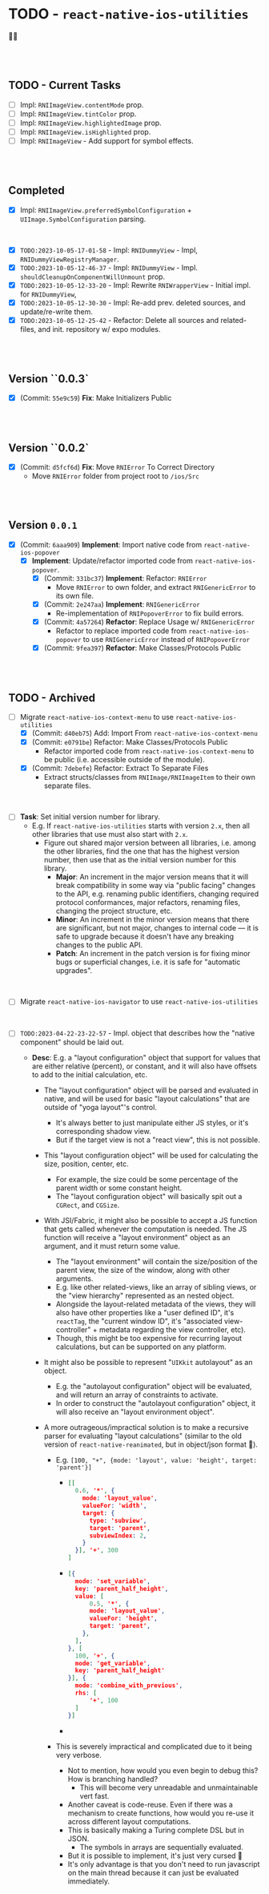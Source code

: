 # TODO - `react-native-ios-utilities`

💖🌼

<br><br>

## TODO - Current Tasks

- [ ] Impl: `RNIImageView.contentMode` prop.
- [ ] Impl: `RNIImageView.tintColor` prop.
- [ ] Impl: `RNIImageView.highlightedImage` prop.
- [ ] Impl: `RNIImageView.isHighlighted` prop.
- [ ] Impl: `RNIImageView` - Add support for symbol effects. 

<br><br>

## Completed

- [x] Impl: `RNIImageView.preferredSymbolConfiguration` + ` UIImage.SymbolConfiguration` parsing.

<br>

- [x] `TODO:2023-10-05-17-01-58` - Impl: `RNIDummyView` - Impl, `RNIDummyViewRegistryManager`. 
- [x] `TODO:2023-10-05-12-46-37` - Impl: `RNIDummyView` - Impl. `shouldCleanupOnComponentWillUnmount` prop.
- [x] `TODO:2023-10-05-12-33-20` - Impl: Rewrite `RNIWrapperView` - Initial impl. for `RNIDummyView`,
- [x] `TODO:2023-10-05-12-30-30` - Impl: Re-add prev. deleted sources, and update/re-write them.
- [x] `TODO:2023-10-05-12-25-42` - Refactor: Delete all sources and related-files, and init. repository w/ expo modules.

<br><br>

## Version ``0.0.3`

- [x]  (Commit: `55e9c59`) **Fix**: Make Initializers Public

<br><br>

## Version ``0.0.2`

- [x] (Commit: `d5fcf6d`) **Fix**: Move `RNIError` To Correct Directory
	* Move `RNIError` folder from project root to `/ios/Src`

<br><br>

## Version `0.0.1`

- [x]  (Commit: `6aaa909`) **Implement**: Import native code from `react-native-ios-popover`
	- [x] **Implement**: Update/refactor imported code from `react-native-ios-popover`.
		- [x] (Commit: `331bc37`) **Implement**: Refactor: `RNIError` 
			* Move `RNIError` to own folder, and extract `RNIGenericError` to its own file.
		- [x] (Commit: `2e247aa`) **Implement**: `RNIGenericError`
			* Re-implementation of `RNIPopoverError` to fix build errors.
		- [x] (Commit: `4a57264`) **Refactor**: Replace Usage w/ `RNIGenericError` 
			* Refactor to replace imported code from `react-native-ios-popover` to use `RNIGenericError` instead of `RNIPopoverError`
		- [x] (Commit: `9fea397`) **Refactor**: Make Classes/Protocols Public

<br><br>

## TODO - Archived

- [ ] Migrate `react-native-ios-context-menu` to use `react-native-ios-utilities`
  - [x] (Commit: `d40eb75`) Add: Import From `react-native-ios-context-menu`
  - [x] (Commit: `e0791be`) Refactor: Make Classes/Protocols Public
    * Refactor imported code from `react-native-ios-context-menu` to be public (i.e. accessible outside of the module).
  - [x] (Commit: `7debefe`) Refactor: Extract To Separate Files
    * Extract structs/classes from `RNIImage/RNIImageItem` to their own separate files.

<br>

- [ ] **Task**: Set initial version number for library.
  * E.g. If `react-native-ios-utilities` starts with version `2.x`, then all other libraries that use must also start with `2.x`.
    * Figure out shared major version between all libraries, i.e. among the other libraries, find the one that has the highest version number, then use that as the initial version number for this library.
      * **Major**: An increment in the major version means that it will break compatibility in some way via "public facing" changes to the API, e.g. renaming public identifiers, changing required protocol conformances, major refactors, renaming files, changing the project structure, etc.
      * **Minor**: An increment in the minor version means that there are significant, but not major, changes to internal code — it is safe to upgrade because it doesn't have any breaking changes to the public API.
      * **Patch**: An increment in the patch version is for fixing minor bugs or superficial changes, i.e. it is safe for "automatic upgrades".

<br>

- [ ] Migrate `react-native-ios-navigator` to use `react-native-ios-utilities`

<br>

- [ ] `TODO:2023-04-22-23-22-57` - Impl. object that describes how the "native component" should be laid out.

  * **Desc**: E.g. a "layout  configuration" object that support for values that are either relative (percent), or constant, and it will also have offsets to add to the initial calculation, etc. 

    * The  "layout  configuration" object will be parsed and evaluated in native, and will be used for basic "layout calculations" that are outside of "yoga layout"'s control.

      * It's always better to just manipulate either JS styles, or it's corresponding shadow view.
      * But if the target view is not a "react view", this is not possible.

    * This "layout configuration object" will be used for calculating the size, position, center, etc.

      * For example, the size could be some percentage of the parent width or some constant height.
      * The "layout configuration object" will basically spit out a `CGRect`, and `CGSize`.

    * With JSI/Fabric, it might also be possible to accept a JS function that gets called whenever the computation is needed. The JS function will receive a "layout environment" object as an argument, and it must return some value.

      * The "layout environment" will contain the size/position of the parent view, the size of the window, along with other arguments.
      * E.g. like other related-views, like an array of sibling views, or the "view hierarchy" represented as an nested object.
      * Alongside the layout-related metadata of the views, they will also have other properties like a "user defined ID", it's `reactTag`, the "current window ID", it's "associated view-controller" + metadata regarding the  view controller, etc).
      * Though, this might be too expensive for recurring layout calculations, but can be supported on any platform.

    * It might also be possible to represent "`UIKkit` autolayout" as an object.

      * E.g. the "autolayout configuration" object will be evaluated, and will return an array of constraints to activate. 
      * In order to construct the "autolayout configuration" object, it will also receive an "layout environment object".

    * A more outrageous/impractical solution is to make a recursive parser for evaluating "layout calculations" (similar to the old version of `react-native-reanimated`, but in object/json format 🤣).

      * E.g. `[100, "+", {mode: 'layout', value: 'height', target: 'parent'}]`

        * ```json
          [[
            0.6, '*', {
              mode: 'layout_value',
              valueFor: 'width',
              target: {
                type: 'subview',
                target: 'parent',
                subviewIndex: 2,
              }
            }], '+', 300
          ]
          ```

        * ```json
          [{
          	mode: 'set_variable',
          	key: 'parent_half_height',
            value: [
            	0.5, '*', {
                mode: 'layout_value',
                valueFor: 'height',
                target: 'parent',
              },
            ],
          }, [
            100, '+', {
          	mode: 'get_variable',
          	key: 'parent_half_height'
          }], {
          	mode: 'combine_with_previous',
            rhs: [
            	'+', 100
            ]
          }]
          ```

        * ```json
          
          ```

      * This is severely impractical and complicated due to it being very verbose.

        * Not to mention, how would you even begin to debug this? How is branching handled?
          * This will become very unreadable and unmaintainable vert fast.
        * Another caveat is code-reuse. Even if there was a mechanism to create functions, how would you re-use it across different layout computations.
        * This is basically making a Turing complete DSL but in JSON. 
          * The symbols in arrays are sequentially evaluated. 
        * But it is possible to implement, it's just very cursed 🤣
        * It's only advantage is that you don't need to run javascript on the main thread because it can just be evaluated immediately.



